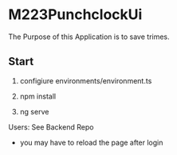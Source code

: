 # M223PunchclockUi

The Purpose of this Application is to save trimes.

## Start

1. configiure environments/environment.ts

2. npm install

3. ng serve


Users: See Backend Repo
* you may have to reload the page after login
